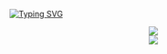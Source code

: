 [![Typing SVG](https://readme-typing-svg.demolab.com/?lines=Hello!+I+am+Max+from+Sorcara;Cool+Web+Engeer)](https://git.io/typing-svg)

<div align="center"> <img src="https://activity-graph.herokuapp.com/graph?username=sorcara-max&theme=xcode" /> </div>

<div align="center"> <img src="https://github-readme-streak-stats.herokuapp.com/?user=sorcara-max" /> </div>

<!---
sorcara-max/sorcara-max is a ✨ special ✨ repository because its `README.md` (this file) appears on your GitHub profile.
You can click the Preview link to take a look at your changes.
--->
